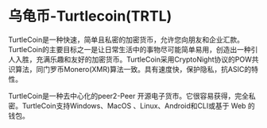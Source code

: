# 

# 乌龟币-Turtlecoin(TRTL)

TurtleCoin是一种快速，简单且私密的加密货币，允许您向朋友和企业汇款。TurtleCoin的主要目标之一是让日常生活中的事物尽可能简单易用，创造出一种引人入胜，充满乐趣和友好的加密货币。TurtleCoin采用CryptoNight协议的POW共识算法，同门罗币Monero(XMR)算法一致。具有速度快，保护隐私，抗ASIC的特性。

TurtleCoin是一种去中心化的peer2-Peer 开源电子货市。它很容易获得，完全私密。TurtleCoin支持Windows、MacOS 、Linux、Android和CLI或基于 Web 的钱包。

